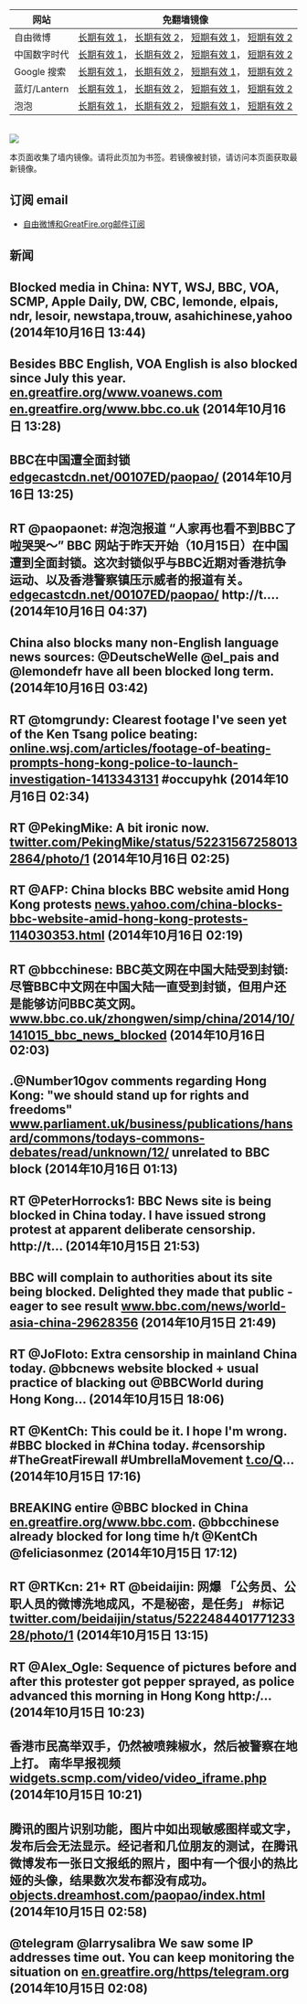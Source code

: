 <table>
    <thead>
        <tr>
            <th>网站</th>
            <th>免翻墙镜像</th>
        </tr>
    </thead>
    <tbody>    
        <tr>
            <td>自由微博</td>
            <td>            
                <a href="https://edgecastcdn.net/00107ED/freeweibo/" target="_BLANK">长期有效 1</a>，            
                <a href="https://objects.dreamhost.com/freeweibo/index.html" target="_BLANK">长期有效 2</a>，            
                <a href="https://fw3.azurewebsites.net" target="_BLANK">短期有效 1</a>，            
                <a href="https://d2fstso2jh4dhr.cloudfront.net" target="_BLANK">短期有效 2</a>
            </td>
        </tr>    
        <tr>
            <td>中国数字时代</td>
            <td>            
                <a href="https://edgecastcdn.net/00107ED/cdt/" target="_BLANK">长期有效 1</a>，            
                <a href="https://objects.dreamhost.com/cdt/index.html" target="_BLANK">长期有效 2</a>，            
                <a href="https://770b3.azurewebsites.net" target="_BLANK">短期有效 1</a>，            
                <a href="https://dazdu2iuzl72b.cloudfront.net" target="_BLANK">短期有效 2</a>
            </td>
        </tr>    
        <tr>
            <td>Google 搜索</td>
            <td>            
                <a href="https://edgecastcdn.net/00107ED/g/" target="_BLANK">长期有效 1</a>，            
                <a href="https://objects.dreamhost.com/goo/index.html" target="_BLANK">长期有效 2</a>，            
                <a href="https://865ba.azurewebsites.net" target="_BLANK">短期有效 1</a>，            
                <a href="https://d3vv89cvqbrqlq.cloudfront.net" target="_BLANK">短期有效 2</a>
            </td>
        </tr>    
        <tr>
            <td>蓝灯/Lantern</td>
            <td>            
                <a href="https://edgecastcdn.net/00107ED/lantern/" target="_BLANK">长期有效 1</a>，            
                <a href="https://objects.dreamhost.com/lantern/index.html" target="_BLANK">长期有效 2</a>，            
                <a href="https://c7511.azurewebsites.net" target="_BLANK">短期有效 1</a>，            
                <a href="https://dx1djqjpnvurw.cloudfront.net" target="_BLANK">短期有效 2</a>
            </td>
        </tr>    
        <tr>
            <td>泡泡</td>
            <td>            
                <a href="https://edgecastcdn.net/00107ED/paopao/" target="_BLANK">长期有效 1</a>，            
                <a href="https://objects.dreamhost.com/paopao/index.html" target="_BLANK">长期有效 2</a>，            
                <a href="https://paopao2.azurewebsites.net" target="_BLANK">短期有效 1</a>，            
                <a href="https://d19ysv8o6fv16v.cloudfront.net" target="_BLANK">短期有效 2</a>
            </td>
        </tr>
    </tbody>
</table>
<br/>
<img src="https://raw.githubusercontent.com/greatfire/z/master/logos.gif" />

本页面收集了墙内镜像。请将此页加为书签。若镜像被封锁，请访问本页面获取最新镜像。

## 订阅 email
* <a href="https://b.us7.list-manage.com/subscribe?u=854fca58782082e0cbdf204a0&id=c78949b93c">自由微博和GreatFire.org邮件订阅</a>
    
## 新闻
Blocked media in China: NYT, WSJ, BBC, VOA, SCMP, Apple Daily,  DW, CBC, lemonde, elpais, ndr, lesoir, newstapa,trouw, asahichinese,yahoo (2014年10月16日 13:44)
 ---
Besides BBC English, VOA English is also blocked since July this year. <a href="https://en.greatfire.org/www.voanews.com" target="_BLANK">en.greatfire.org/www.voanews.com</a> <a href="https://en.greatfire.org/www.bbc.co.uk" target="_BLANK">en.greatfire.org/www.bbc.co.uk</a> (2014年10月16日 13:28)
 ---
BBC在中国遭全面封锁 <a href="https://edgecastcdn.net/00107ED/paopao/?u=/article/216" target="_BLANK">edgecastcdn.net/00107ED/paopao/</a> (2014年10月16日 13:25)
 ---
RT @paopaonet: #泡泡报道  “人家再也看不到BBC了啦哭哭～” BBC 网站于昨天开始（10月15日）在中国遭到全面封锁。这次封锁似乎与BBC近期对香港抗争运动、以及香港警察镇压示威者的报道有关。<a href="https://edgecastcdn.net/00107ED/paopao/" target="_BLANK">edgecastcdn.net/00107ED/paopao/</a> http://t.… (2014年10月16日 04:37)
 ---
China also blocks many non-English language news sources: @DeutscheWelle @el_pais and @lemondefr have all been blocked long term. (2014年10月16日 03:42)
 ---
RT @tomgrundy: Clearest footage I've seen yet of the Ken Tsang police beating: <a href="http://online.wsj.com/articles/footage-of-beating-prompts-hong-kong-police-to-launch-investigation-1413343131" target="_BLANK">online.wsj.com/articles/footage-of-beating-prompts-hong-kong-police-to-launch-investigation-1413343131</a> #occupyhk (2014年10月16日 02:34)
 ---
RT @PekingMike: A bit ironic now. <a href="https://twitter.com/PekingMike/status/522315672580132864/photo/1" target="_BLANK">twitter.com/PekingMike/status/522315672580132864/photo/1</a> (2014年10月16日 02:25)
 ---
RT @AFP: China blocks BBC website amid Hong Kong protests <a href="http://news.yahoo.com/china-blocks-bbc-website-amid-hong-kong-protests-114030353.html" target="_BLANK">news.yahoo.com/china-blocks-bbc-website-amid-hong-kong-protests-114030353.html</a> (2014年10月16日 02:19)
 ---
RT @bbcchinese: BBC英文网在中国大陆受到封锁: 尽管BBC中文网在中国大陆一直受到封锁，但用户还是能够访问BBC英文网。 <a href="http://www.bbc.co.uk/zhongwen/simp/china/2014/10/141015_bbc_news_blocked" target="_BLANK">www.bbc.co.uk/zhongwen/simp/china/2014/10/141015_bbc_news_blocked</a> (2014年10月16日 02:03)
 ---
.@Number10gov comments regarding Hong Kong: "we should stand up for rights and freedoms" <a href="http://www.parliament.uk/business/publications/hansard/commons/todays-commons-debates/read/unknown/12/" target="_BLANK">www.parliament.uk/business/publications/hansard/commons/todays-commons-debates/read/unknown/12/</a> unrelated to BBC block (2014年10月16日 01:13)
 ---
RT @PeterHorrocks1: BBC News site is being blocked in China today. I have issued strong protest at apparent deliberate censorship. http://t… (2014年10月15日 21:53)
 ---
BBC will complain to authorities about its site being blocked. Delighted they made that public - eager to see result <a href="http://www.bbc.com/news/world-asia-china-29628356" target="_BLANK">www.bbc.com/news/world-asia-china-29628356</a> (2014年10月15日 21:49)
 ---
RT @JoFloto: Extra censorship in mainland China today. @bbcnews website blocked + usual practice of blacking out @BBCWorld during Hong Kong… (2014年10月15日 18:06)
 ---
RT @KentCh: This could be it. I hope I'm wrong. #BBC blocked in #China today. #censorship #TheGreatFirewall #UmbrellaMovement <a href="http://t.co/Q" target="_BLANK">t.co/Q</a>… (2014年10月15日 17:16)
 ---
BREAKING entire @BBC blocked in China <a href="https://en.greatfire.org/www.bbc.com" target="_BLANK">en.greatfire.org/www.bbc.com</a>. @bbcchinese already blocked for long time h/t @KentCh @feliciasonmez (2014年10月15日 17:12)
 ---
RT @RTKcn: 21+ RT @beidaijin: 网爆 「公务员、公职人员的微博洗地成风，不是秘密，是任务」 #标记 <a href="https://twitter.com/beidaijin/status/522248440177123328/photo/1" target="_BLANK">twitter.com/beidaijin/status/522248440177123328/photo/1</a> (2014年10月15日 13:15)
 ---
RT @Alex_Ogle: Sequence of pictures before and after this protester got pepper sprayed, as police advanced this morning in Hong Kong http:/… (2014年10月15日 10:23)
 ---
香港市民高举双手，仍然被喷辣椒水，然后被警察在地上打。 南华早报视频 <a href="http://widgets.scmp.com/video/video_iframe.php?id=997293&movideo_m=997293" target="_BLANK">widgets.scmp.com/video/video_iframe.php</a> (2014年10月15日 10:21)
 ---
腾讯的图片识别功能，图片中如出现敏感图样或文字，发布后会无法显示。经记者和几位朋友的测试，在腾讯微博发布一张日文报纸的照片，图中有一个很小的热比娅的头像，结果数次发布都没有成功。<a href="https://objects.dreamhost.com/paopao/index.html?u=/article/206" target="_BLANK">objects.dreamhost.com/paopao/index.html</a> (2014年10月15日 02:58)
 ---
@telegram @larrysalibra We saw some IP addresses time out. You can keep monitoring the situation on <a href="https://en.greatfire.org/https/telegram.org" target="_BLANK">en.greatfire.org/https/telegram.org</a> (2014年10月15日 02:08)
 ---
